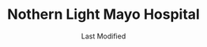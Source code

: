 ---
layout: location-page
date: Last Modified
description: "Local COVID-19 testing is available at Nothern Light Mayo Hospital in Dover-Foxcroft, Maine, USA."
permalink: "locations/maine/dover-foxcroft/nothern-light-mayo-hospital/"
tags:
  - locations
  - maine
title: Nothern Light Mayo Hospital
uniqueName: nothern-light-mayo-hospital
state: Maine
stateAbbr: ME
hood: "Dover-Foxcroft"
address: " 897 W Main St"
city: "Dover-Foxcroft"
zip: "04426"
zipsNearby: "04406 04910 04911 04912 04408 04401 04402 04915 04917 04918 04733 04920 04629 04410 04411 04412 04921 04414 04415 04416 04417 04922 04923 04924 04925 04418 04419 04420 04421 04422 04926 04927 04928 04929 04930 04932 04426 04481 04427 04428 04429 04430 04933 04431 04935 04605 04434 04435 04937 04938 04940 04438 04941 04939 04441 04485 04442 04443 04444 04942 04943 04944 04448 04449 04945 04450 04947 04451 04453 04455 04456 04949 04457 04950 04459 04460 04461 04462 04463 04951 04464 04952 04953 04955 04956 04957 04958 04954 04961 04962 04963 04468 04472 04469 04473 04474 04354 04965 04475 04476 04967 04969 04478 04971 04972 04479 04973 04974 04975 04776 04777 04976 04978 04979 04358 04487 04488 04489 04981 04982 04983 04684 04986 04987 04988 04989 04360 04901 04903 04493 04985 04495 04496 04497 04467" 
mapUrl: "http://maps.apple.com/?q=Nothern+Light+Mayo+Hospital&address=897+W+Main+St,Dover-Foxcroft,Maine,04426"
locationType: Drive-thru
phone: "844-489-1822"
website: "undefined"
onlineBooking: undefined
closed: undefined
closedUpdate: May 25th, 2020
notes: "Requires doctor's referral. Requires phone screen. Open to all."
days: Contact for hours of operation.
ctaMessage: Call 844-489-1822
ctaUrl: "tel:844-489-1822"
---
